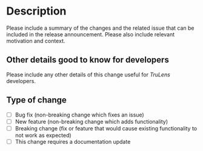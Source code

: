 # Description

Please include a summary of the changes and the related issue that can be
included in the release announcement. Please also include relevant motivation
and context.

## Other details good to know for developers

Please include any other details of this change useful for _TruLens_ developers.

## Type of change

- [ ] Bug fix (non-breaking change which fixes an issue)
- [ ] New feature (non-breaking change which adds functionality)
- [ ] Breaking change (fix or feature that would cause existing functionality to
  not work as expected)
- [ ] This change requires a documentation update
